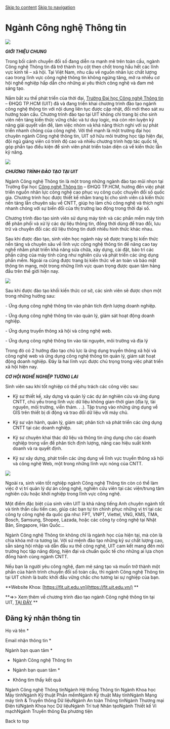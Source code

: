 [Skip to content](https://tuyensinh.uit.edu.vn/nganh-dao-tao/nganh-cong-nghe-thong-tin#main)
 [Skip to navigation](https://tuyensinh.uit.edu.vn/nganh-dao-tao/nganh-cong-nghe-thong-tin#main-nav)

Ngành Công nghệ Thông tin
=========================

![](https://tuyensinh.uit.edu.vn/sites/default/files/uploads/images/202507/uit-banner-cntt.jpg)

_**GIỚI THIỆU CHUNG**_

Trong bối cảnh chuyển đổi số đang diễn ra mạnh mẽ trên toàn cầu, ngành Công nghệ Thông tin đã trở thành trụ cột then chốt trong hầu hết các lĩnh vực kinh tế – xã hội. Tại Việt Nam, nhu cầu về nguồn nhân lực chất lượng cao trong lĩnh vực công nghệ thông tin không ngừng tăng, mở ra nhiều cơ hội nghề nghiệp hấp dẫn cho những ai yêu thích công nghệ và đam mê sáng tạo. 

Nắm bắt xu thế phát triển của thời đại, [Trường Đại học Công nghệ Thông tin](https://www.uit.edu.vn/)
 – ĐHQG TP.HCM (UIT) đã và đang triển khai chương trình đào tạo ngành công nghệ thông tin với nội dung liên tục được cập nhật, đổi mới theo sát xu hướng toàn cầu. Chương trình đào tạo tại UIT không chỉ trang bị cho sinh viên nền tảng kiến thức vững chắc và tư duy logic, mà còn rèn luyện kỹ năng giải quyết vấn đề, làm việc nhóm và khả năng thích nghi với sự phát triển nhanh chóng của công nghệ. Với thế mạnh là một trường đại học chuyên ngành Công nghệ thông tin, UIT sở hữu môi trường học tập hiện đại, đội ngũ giảng viên có trình độ cao và nhiều chương trình hợp tác quốc tế, góp phần tạo điều kiện để sinh viên phát triển toàn diện cả về kiến thức lẫn kỹ năng.

![](https://www.uit.edu.vn/sites/vi/files/image_from_word/_pdh4987.jpg)

**_CHƯƠNG TRÌNH ĐÀO TẠO TẠI UIT_**

Ngành Công nghệ Thông tin là một trong những ngành đào tạo mũi nhọn tại Trường Đại học [Công nghệ Thông tin](https://www.uit.edu.vn/)
 – ĐHQG TP.HCM, hướng đến việc phát triển nguồn nhân lực công nghệ cao phục vụ công cuộc chuyển đổi số quốc gia. Chương trình học được thiết kế nhằm trang bị cho sinh viên cả kiến thức nền tảng lẫn chuyên sâu về CNTT, giúp họ làm chủ công nghệ và thích nghi nhanh chóng với sự biến đổi của thị trường lao động trong thời đại số.

Chương trình đào tạo sinh viên sử dụng máy tính và các phần mềm máy tính để phân phối và xử lý các dự liệu thông tin, đồng thời dùng để trao đổi, lưu trữ và chuyển đổi các dữ liệu thông tin dưới nhiều hình thức khác nhau. 

Sau khi được đào tạo, sinh viên học ngành này sẽ được trang bị kiến thức nền tảng và chuyên sâu về lĩnh vực công nghệ thông tin để nâng cao tay nghề nhằm phát triển khả năng sửa chữa, xây dựng, cài đặt, bảo trì các phần cứng của máy tính cũng như nghiên cứu và phát triển các ứng dụng phần mềm. Ngoài ra cũng được trang bị kiến thức về an toàn và bảo mật thông tin mạng, một trong những lĩnh vực quan trọng được quan tâm hàng đầu trên thế giới hiện nay.

![](https://www.uit.edu.vn/sites/vi/files/image_from_word/lnh08098.jpg)

Sau khi được đào tạo khối kiến thức cơ sở, các sinh viên sẽ được chọn một trong những hướng sau:

\- Ứng dụng công nghệ thông tin vào phân tích định lượng doanh nghiệp.

\- Ứng dụng công nghệ thông tin vào quản lý, giám sát hoạt động doanh nghiệp.

\- Ứng dụng truyền thông xã hội và công nghệ web.

\- Ứng dụng công nghệ thông tin vào tài nguyên, môi trường và địa lý

Trong đó có 2 hướng đào tạo chủ lực là ứng dụng truyền thông xã hội và công nghệ web và ứng dụng công nghệ thông tin quản lý, giám sát hoạt động doanh nghiệp. Đây là hai lĩnh vực được chú trọng trong việc phát triển xã hội hiện nay.

_**CƠ HỘI NGHỀ NGHIỆP TƯƠNG LAI**_

Sinh viên sau khi tốt nghiệp có thể phụ trách các công việc sau:

*   Kỹ sư thiết kế, xây dựng và quản lý các dự án nghiên cứu và ứng dụng CNTT, chủ yếu trong lĩnh vực dữ liệu không gian-thời gian (địa lý, tài nguyên, môi trường, viễn thám. . .). Tập trung vào những ứng dụng về GIS trên thiết bị di động và trao đổi dữ liệu với máy chủ.

*   Kỹ sư vận hành, quản lý, giám sát; phân tích và phát triển các ứng dụng CNTT tại các doanh nghiệp.
*   Kỹ sư chuyên khai thác dữ liệu và thông tin ứng dụng cho các doanh nghiệp trong vấn đề phân tích định lượng, nâng cao hiệu suất kinh doanh và ra quyết định.
*   Kỹ sư xây dựng, phát triển các ứng dụng về lĩnh vực truyền thông xã hội và công nghệ Web, một trong những lĩnh vực nóng của CNTT.

![](https://www.uit.edu.vn/sites/vi/files/image_from_word/lnh08226.jpg)

Ngoài ra, sinh viên tốt nghiệp ngành Công nghệ Thông tin còn có thể làm việc ở vị trí quản lý dự án công nghệ, nghiên cứu viên tại các viện/trung tâm nghiên cứu hoặc khởi nghiệp trong lĩnh vực công nghệ.

Một điểm đặc biệt của sinh viên UIT là khả năng tiếng Anh chuyên ngành tốt và tinh thần cầu tiến cao, giúp các bạn tự tin chinh phục những vị trí tại các công ty công nghệ đa quốc gia như: FPT, VNPT, Viettel, VNG, KMS, TMA, Bosch, Samsung, Shopee, Lazada, hoặc các công ty công nghệ tại Nhật Bản, Singapore, Hàn Quốc...

Ngành Công nghệ Thông tin không chỉ là ngành học của hiện tại, mà còn là chìa khóa mở ra tương lai. Với sứ mệnh đào tạo những kỹ sư chất lượng cao, sẵn sàng hội nhập và dẫn đầu xu thế công nghệ, UIT cam kết mang đến môi trường học tập năng động, hiện đại và chuẩn quốc tế cho những ai lựa chọn đồng hành cùng ngành CNTT.

Nếu bạn là người yêu công nghệ, đam mê sáng tạo và muốn trở thành một phần của hành trình chuyển đổi số toàn cầu, thì ngành Công nghệ Thông tin tại UIT chính là bước khởi đầu vững chắc cho tương lai sự nghiệp của bạn.

**Website Khoa: [https://fit.uit.edu.vn](https://fit.uit.edu.vn/)
**

**\=>> Xem thêm về chương trình đào tạo ngành Công nghệ thông tin tại UIT, [TẠI ĐÂY](https://daa.uit.edu.vn/content/cu-nhan-nganh-cong-nghe-thong-tin-ap-dung-tu-khoa-12-2017)
**

Đăng ký nhận thông tin
----------------------

Họ và tên \* 

Email nhận thông tin \* 

Ngành bạn quan tâm \*

*   Ngành Công nghệ Thông tin
    
    [](https://tuyensinh.uit.edu.vn/nganh-dao-tao/nganh-cong-nghe-thong-tin#)
    
*   Ngành bạn quan tâm \* 

*   Không tìm thấy kết quả

Ngành Công nghệ Thông tinNgành Hệ thống Thông tin Ngành Khoa học Máy tínhNgành Kỹ thuật Phần mềmNgành Kỹ thuật Máy tínhNgành Mạng máy tính & Truyền thông Dữ liệuNgành An toàn Thông tinNgành Thương mại Điện tửNgành Khoa học Dữ liệuNgành Trí tuệ Nhân tạoNgành Thiết kế Vi mạchNgành Truyền thông Đa phương tiện

     

Back to top